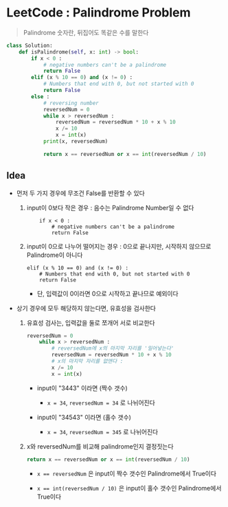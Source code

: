 # LeetCode : Palindrome Problem

> Palindrome 숫자란, 뒤집어도 똑같은 수를 말한다

```python
class Solution:
    def isPalindrome(self, x: int) -> bool:
        if x < 0 :
            # negative numbers can't be a palindrome
            return False
        elif (x % 10 == 0) and (x != 0) :
            # Numbers that end with 0, but not started with 0
            return False
        else :
            # reversing number
            reversedNum = 0
            while x > reversedNum :
                reversedNum = reversedNum * 10 + x % 10
                x /= 10
                x = int(x)
            print(x, reversedNum)
            
            return x == reversedNum or x == int(reversedNum / 10)
```

## Idea

- 먼저 두 가지 경우에 무조건 False를 반환할 수 있다

  1. input이 0보다 작은 경우 : 음수는 Palindrome Number일 수 없다

      ```python:no-line-numbers
          if x < 0 :
              # negative numbers can't be a palindrome
              return False
      ```

  1. input이 0으로 나누어 떨어지는 경우 : 0으로 끝나지만, 시작하지 않으므로 Palindrome이 아니다

      ```python:no-line-numbers
      elif (x % 10 == 0) and (x != 0) :
          # Numbers that end with 0, but not started with 0
          return False
      ```

      - 단, 입력값이 0이라면 0으로 시작하고 끝나므로 예외이다

- 상기 경우에 모두 해당하지 않는다면, 유효성을 검사한다

  1. 유효성 검사는, 입력값을 둘로 쪼개어 서로 비교한다

      ```python
      reversedNum = 0
          while x > reversedNum :
              # reversedNum에 x의 마지막 자리를 '밀어넣는다'
              reversedNum = reversedNum * 10 + x % 10
              # x의 마지막 자리를 없앤다 : 
              x /= 10
              x = int(x)
      ```

      - input이 "3443" 이라면 (짝수 갯수)

        - `x = 34`, `reversedNum = 34` 로 나뉘어진다

      - input이 "34543" 이라면 (홀수 갯수)

        - `x = 34`, `reversedNum = 345` 로 나뉘어진다

  1. x와 reversedNum를 비교해 palindrome인지 결정짓는다

      ```python
      return x == reversedNum or x == int(reversedNum / 10)
      ```

      - `x == reversedNum` 은 input이 짝수 갯수인 Palindrome에서 True이다

      - `x == int(reversedNum / 10)` 은 input이 홀수 갯수인 Palindrome에서 True이다
